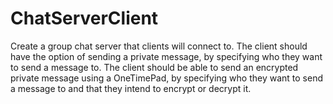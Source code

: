 # ChatServerClient
Create a group chat server that clients will connect to. The client should have the option of sending a private message, by specifying who they want to send a message to. The client should be able to send an encrypted private message using a OneTimePad, by specifying who they want to send a message to and that they intend to encrypt or decrypt it. 
